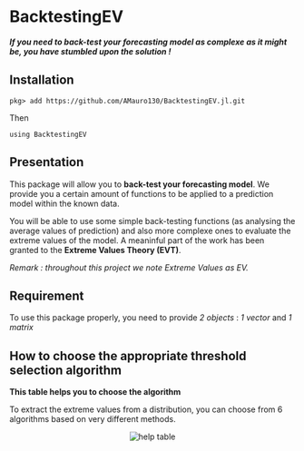 # BacktestingEV


***If you need to back-test your forecasting model as complexe as it might be, you have stumbled upon the solution !***


## Installation

```
pkg> add https://github.com/AMauro130/BacktestingEV.jl.git
```
Then
```
using BacktestingEV
```


## Presentation

This package will allow you to **back-test your forecasting model**.
We provide you a certain amount of functions to be applied to a prediction model within the known data.

You will be able to use some simple back-testing functions (as analysing the average values of prediction) and also more complexe ones to evaluate the extreme values of the model.
A meaninful part of the work has been granted to the **Extreme Values Theory (EVT)**.

*Remark : throughout this project we note Extreme Values as EV.*


## Requirement

To use this package properly, you need to provide _2 objects_ : _1 vector_ and _1 matrix_


## How to choose the appropriate threshold selection algorithm

**This table helps you to choose the algorithm**

To extract the extreme values from a distribution, you can choose from 6 algorithms based on very different methods.


<div id="header" align="center">
	<img src="https://user-images.githubusercontent.com/92920225/180974919-b05b1df7-ec06-45cf-812f-794a0ccb2595.png" alt="help table">
</div>

